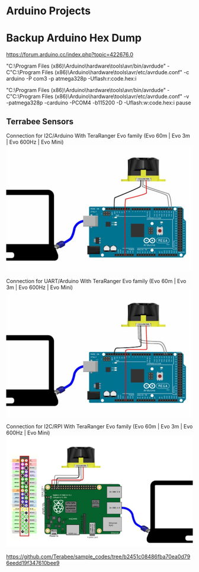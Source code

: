 # Arduino Projects

# Backup Arduino Hex Dump
https://forum.arduino.cc/index.php?topic=422676.0


"C:\Program Files (x86)\Arduino\hardware\tools\avr/bin/avrdude" -C"C:\Program Files (x86)\Arduino\hardware\tools\avr/etc/avrdude.conf" -c arduino -P com3 -p atmega328p   -Uflash:r:code.hex:i


"C:\Program Files (x86)\Arduino\hardware\tools\avr/bin/avrdude" -C"C:\Program Files (x86)\Arduino\hardware\tools\avr/etc/avrdude.conf" -v -patmega328p -carduino -PCOM4 -b115200 -D   -Uflash:w:code.hex:i
pause

 

## Terrabee Sensors
Connection for I2C/Arduino With TeraRanger Evo family (Evo 60m | Evo 3m | Evo 600Hz | Evo Mini)
![](https://raw.githubusercontent.com/gazzenger/arduino-projects/master/i2card.jpeg)

Connection for UART/Arduino With TeraRanger Evo family (Evo 60m | Evo 3m | Evo 600Hz | Evo Mini)
![](https://raw.githubusercontent.com/gazzenger/arduino-projects/master/uart.jpeg)

Connection for I2C/RPI With TeraRanger Evo family (Evo 60m | Evo 3m | Evo 600Hz | Evo Mini)
![](https://raw.githubusercontent.com/gazzenger/arduino-projects/master/i2crpi.jpeg)

https://github.com/Terabee/sample_codes/tree/b2451c08486fba70ea0d796eedd19f347610bee9

